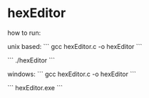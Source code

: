 # hexEditor

how to run: 

unix based:
\```
gcc hexEditor.c -o hexEditor
\```

\```
./hexEditor <your file>
\```

windows:
\```
gcc hexEditor.c -o hexEditor
\```

\```
hexEditor.exe <your file>
\```
